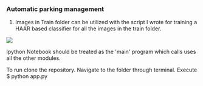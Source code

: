 ### Automatic parking management 

1. Images in Train folder can be utilized with the script I wrote for training a HAAR based classifier for all the images in the train folder.

![](Haarpark.gif)


Ipython Notebook should be treated as the 'main' program which calls uses all the other modules.

To run clone the repository. Navigate to the folder through terminal. 
Execute 
$ python app.py
